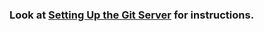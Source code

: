 ### Look at [Setting Up the Git Server](git-scm.com/book/en/v2/Git-on-the-Server-Setting-Up-the-Server) for instructions.